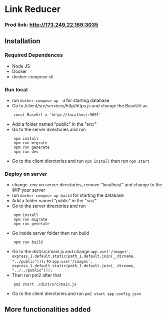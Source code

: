 # Link Reducer

### Prod link: http://173.249.22.169:3035

## Installation

### Required Dependences
- Node JS
- Docker
- docker-compose cli

### Run local
- run ``` docker-compose up -d ``` for starting database
- Go to /client/src/services/http/https.js and change the BaseUrl as 
``` 
    const BaseUrl = 'http://localhost:9091' 
```
- Add a folder named "public" in the "src/"
- Go to the server directories and run 
``` 
    npm install 
    npm run migrate
    npm run generate
    npm run dev
``` 
- Go to the client dierctories and run ``` npm install ``` then run ``` npm start ```

### Deploy on server
- change .env on server directories, remove "localhost" and change to the @IP your server
- run ``` docker-compose up build ``` for starting the database
- Add a folder named "public" in the "src/"
- Go to the server directories and run 
``` 
    npm install 
    npm run migrate
    npm run generate
```
- Go inside server folder then run build
``` 
    npm run build
```
- Go to the dist/src/main.js and change ``` app.use('/images', express_1.default.static(path_1.default.join(__dirname, "../public"))); ``` to ``` app.use('/images', express_1.default.static(path_1.default.join(__dirname, "../../public"))); ```
- Then run pm2 after that
```
    pm2 start ./dist/src/main.js 
```
- Go to the client dierctories and run ``` pm2 start app.config.json ```

## More functionalities added